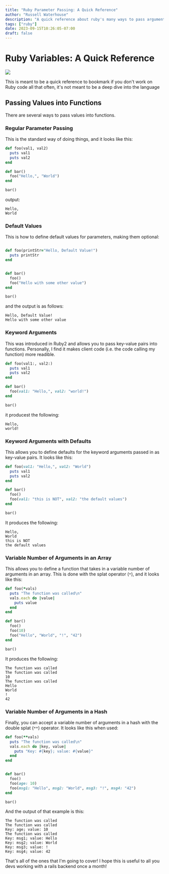 ```yaml
---
title: "Ruby Parameter Passing: A Quick Reference"
author: "Russell Waterhouse"
description: "A quick reference about ruby's many ways to pass arguments to functions"
tags: ["ruby"]
date: 2023-09-15T10:26:05-07:00
draft: false
---
```


# Ruby Variables: A Quick Reference


![](/post/images/ruby-small.png)


This is meant to be a quick reference to bookmark if you don't work on Ruby 
code all that often, it's not meant to be a deep dive into the language

## Passing Values into Functions
There are several ways to pass values into functions.


### Regular Parameter Passing
This is the standard way of doing things, and it looks like this:
```ruby
def foo(val1, val2)
  puts val1
  puts val2
end

def bar()
  foo("Hello,", "World")
end

bar()
```

output: 
```
Hello,
World
```

### Default Values
This is how to define default values for parameters, making them optional:
```ruby

def foo(printStr="Hello, Default Value!")
  puts printStr
end


def bar()
  foo()
  foo("Hello with some other value")
end

bar()
```

and the output is as follows: 
```
Hello, Default Value!
Hello with some other value
```

### Keyword Arguments
This was introduced in Ruby2 and allows you to pass key-value pairs into
functions. Personally, I find it makes client code (i.e. the code 
calling my function) more readible.
```ruby
def foo(val1:, val2:)
  puts val1
  puts val2
end

def bar()
  foo(val1: "Hello,", val2: "world!")
end

bar()
```

it producest the following: 
```
Hello,
world!
```

### Keyword Arguments with Defaults

This allows you to define defaults for the keyword arguments passed in as
key-value pairs. It looks like this:

```ruby
def foo(val1: "Hello,", val2: "World")
  puts val1
  puts val2
end

def bar()
  foo()
  foo(val1: "this is NOT", val2: "the default values")
end

bar()

```

It produces the following: 
```
Hello,
World
this is NOT
the default values
```

### Variable Number of Arguments in an Array

This allows you to define a function that takes in a variable number of
arguments in an array. This is done with the splat operator (`*`), 
and it looks like  this: 

```ruby
def foo(*vals)
  puts "The function was called\n"
  vals.each do |value|
    puts value
  end
end

def bar()
  foo()
  foo(10)
  foo("Hello", "World", "!", "42")
end

bar()
```


It produces the following: 
```
The function was called
The function was called
10
The function was called
Hello
World
!
42
```


### Variable Number of Arguments in a Hash

Finally, you can accept a variable number of arguments in a hash with 
the double splat (`**`) operator.  It looks like this when used: 

```ruby
def foo(**vals)
  puts "The function was called\n"
  vals.each do |key, value|
    puts "Key: #{key}; value: #{value}"
  end
end


def bar()
  foo()
  foo(age: 10)
  foo(msg1: "Hello", msg2: "World", msg3: "!", msg4: "42")
end

bar()
```

And the output of that example is this: 
```
The function was called
The function was called
Key: age; value: 10
The function was called
Key: msg1; value: Hello
Key: msg2; value: World
Key: msg3; value: !
Key: msg4; value: 42
```


That's all of the ones that I'm going to cover! I hope this is useful 
to all you devs working with a rails backend once a month!

